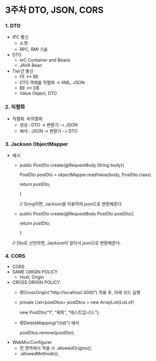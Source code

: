 # 3주차 DTO, JSON, CORS

### 1. DTO

* IPC 통신
  * 소캣
  * RPC, RMI 기술
* DTO
  * IoC Container and Beans
  * JAVA Bean
* Tier간 통신
  * FE <-> BE
  * DTO 객체를 직렬화 → XML, JSON
  * BE <-> DB
  * Value Object, DTO

### 2. 직렬화&#x20;

* 직렬화. 비직렬화
  * 생성 : DTO -> 변환기 -> JSON
  * 해석 : JSON -> 변환기 -> DTO

### 3. Jackson ObjectMapper

*   예시

    *   public PostDto create(@RequestBody String body){

        PostDto postDto = objectMapper.readValue(body, PostDto.class)

        return postDto;

        }

        // Sring이면, Jackson을 이용하여  json으로 변환해준다.
    *   public PostDto create(@RequestBody PostDto postDto){

        return postDto;

        }

    &#x20;      // Dto로 선언하면, Jackson이 알아서 json으로 변환해준다.

### 4. CORS

* CORS
* SAME ORIGIN POLICY
  * Host, Origin
* CROSS ORIGIN POLICY
  * @CrossOrigin(“http://localhost:3000”) 적용 후, 아래 코드 실행
  *   private List\<postDtos> postDtos = new ArrayList(List.of(

      new PostDto(“1”, “제목”, “테스트입니다.”);
  *   @DeleteMapping(“/{id}”) 에서

      postDtos.remove(postDto);
* WebMvcConfigurer
  * 전 영역에서 적용 시 .allowedOrigins();&#x20;
  * .allowedMethods();
